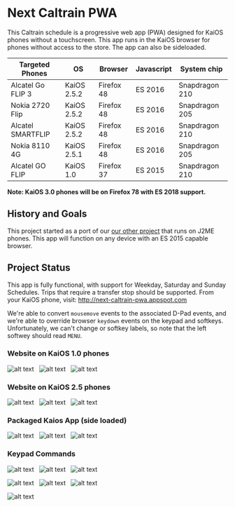 # Next Caltrain PWA

This Caltrain schedule is a progressive web app (PWA) designed for KaiOS phones without a touchscreen.
This app runs in the KaiOS browser for phones without access to the store. The app can also be sideloaded.

| Targeted Phones   | OS          | Browser    | Javascript | System chip    |
| ----------------- | ----------- | ---------- | ---------- | -------------- |
| Alcatel Go FLIP 3 | KaiOS 2.5.2 | Firefox 48 | ES 2016    | Snapdragon 210 |
| Nokia 2720 Flip   | KaiOS 2.5.2 | Firefox 48 | ES 2016    | Snapdragon 205 |
| Alcatel SMARTFLIP | KaiOS 2.5.2 | Firefox 48 | ES 2016    | Snapdragon 210 |
| Nokia 8110 4G     | KaiOS 2.5.1 | Firefox 48 | ES 2016    | Snapdragon 205 |
| Alcatel GO FLIP   | KaiOS 1.0   | Firefox 37 | ES 2015    | Snapdragon 210 |

**Note: KaiOS 3.0 phones will be on Firefox 78 with ES 2018 support.**

## History and Goals

This project started as a port of our [our other project](https://github.com/woodie/Caltrain-Schedule-MIDlet)
that runs on J2ME phones. This app will function on any device with an ES 2015 capable browser.

## Project Status

This app is fully functional, with support for Weekday, Saturday and Sunday Schedules.
Trips that require a transfer stop should be supported. From your KaiOS phone, visit:
http://next-caltrain-pwa.appspot.com

We're able to convert `mousemove` events to the associated D-Pad events,
and we're able to override browser `keydown` events on the keypad and
softkeys. Unfortunately, we can't change or softkey labels, so note 
that the left softwey should read `MENU`.

### Website on KaiOS 1.0 phones

![alt text](https://raw.githubusercontent.com/woodie/next-caltrain-pwa/master/docs/1.1.png) &nbsp;
![alt text](https://raw.githubusercontent.com/woodie/next-caltrain-pwa/master/docs/1.2.png) &nbsp;
![alt text](https://raw.githubusercontent.com/woodie/next-caltrain-pwa/master/docs/1.3.png)

### Website on KaiOS 2.5 phones

![alt text](https://raw.githubusercontent.com/woodie/next-caltrain-pwa/master/docs/2.1.png) &nbsp;
![alt text](https://raw.githubusercontent.com/woodie/next-caltrain-pwa/master/docs/2.2.png) &nbsp;
![alt text](https://raw.githubusercontent.com/woodie/next-caltrain-pwa/master/docs/2.3.png)

### Packaged Kaios App (side loaded)

![alt text](https://raw.githubusercontent.com/woodie/next-caltrain-pwa/master/docs/0.1.png) &nbsp;
![alt text](https://raw.githubusercontent.com/woodie/next-caltrain-pwa/master/docs/0.2.png) &nbsp;
![alt text](https://raw.githubusercontent.com/woodie/next-caltrain-pwa/master/docs/0.3.png)

### Keypad Commands

![alt text](https://raw.githubusercontent.com/woodie/next-caltrain-pwa/master/docs/help0.png) &nbsp;
![alt text](https://raw.githubusercontent.com/woodie/next-caltrain-pwa/master/docs/help1.png) &nbsp;
![alt text](https://raw.githubusercontent.com/woodie/next-caltrain-pwa/master/docs/help2.png)

![alt text](https://raw.githubusercontent.com/woodie/next-caltrain-pwa/master/docs/help3.png) &nbsp;
![alt text](https://raw.githubusercontent.com/woodie/next-caltrain-pwa/master/docs/help4.png) &nbsp;
![alt text](https://raw.githubusercontent.com/woodie/next-caltrain-pwa/master/docs/help5.png)

![alt text](https://raw.githubusercontent.com/woodie/next-caltrain-pwa/master/docs/phones.png)

